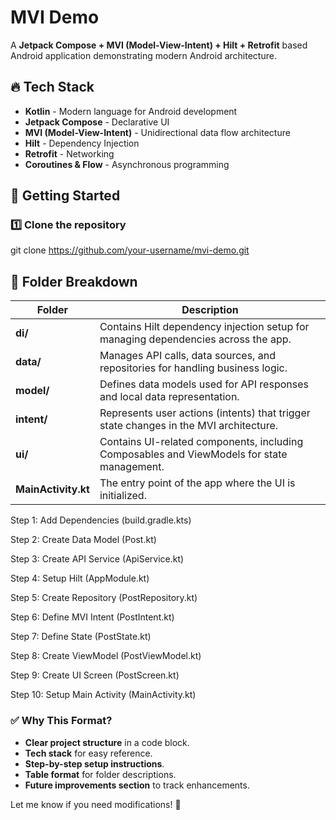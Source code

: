 # MVI Demo

A **Jetpack Compose + MVI (Model-View-Intent) + Hilt + Retrofit** based Android application demonstrating modern Android architecture.


## 🔥 Tech Stack
- **Kotlin** - Modern language for Android development  
- **Jetpack Compose** - Declarative UI  
- **MVI (Model-View-Intent)** - Unidirectional data flow architecture  
- **Hilt** - Dependency Injection  
- **Retrofit** - Networking  
- **Coroutines & Flow** - Asynchronous programming  

## 🚀 Getting Started
### 1️⃣ Clone the repository
git clone https://github.com/your-username/mvi-demo.git

## 📂 Folder Breakdown
| Folder | Description |
|--------|------------|
| **di/** | Contains Hilt dependency injection setup for managing dependencies across the app. |
| **data/** | Manages API calls, data sources, and repositories for handling business logic. |
| **model/** | Defines data models used for API responses and local data representation. |
| **intent/** | Represents user actions (intents) that trigger state changes in the MVI architecture. |
| **ui/** | Contains UI-related components, including Composables and ViewModels for state management. |
| **MainActivity.kt** | The entry point of the app where the UI is initialized. |


Step 1:  Add Dependencies (build.gradle.kts)

Step 2: Create Data Model (Post.kt)

Step 3: Create API Service (ApiService.kt)

Step 4: Setup Hilt (AppModule.kt)

Step 5: Create Repository (PostRepository.kt)

Step 6: Define MVI Intent (PostIntent.kt)

Step 7: Define State (PostState.kt)

Step 8: Create ViewModel (PostViewModel.kt)

Step 9: Create UI Screen (PostScreen.kt)

Step 10: Setup Main Activity (MainActivity.kt)


### **✅ Why This Format?**
- **Clear project structure** in a code block.
- **Tech stack** for easy reference.
- **Step-by-step setup instructions**.
- **Table format** for folder descriptions.
- **Future improvements section** to track enhancements.

Let me know if you need modifications! 🚀

